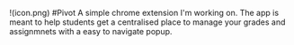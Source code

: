 !(icon.png)
#Pivot
A simple chrome extension I'm working on.
The app is meant to help students get a centralised place to manage your grades and assignmnets with a easy to navigate popup.
